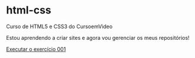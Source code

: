# html-css
 Curso de HTML5 e CSS3 do CursoemVideo

 Estou aprendendo a criar sites e agora vou gerenciar os meus repositórios!

 <a href="https://weslleybaptista.github.io/html-css/exercicios/exercicio001/index.html" target="_blank">Executar o exercício 001
